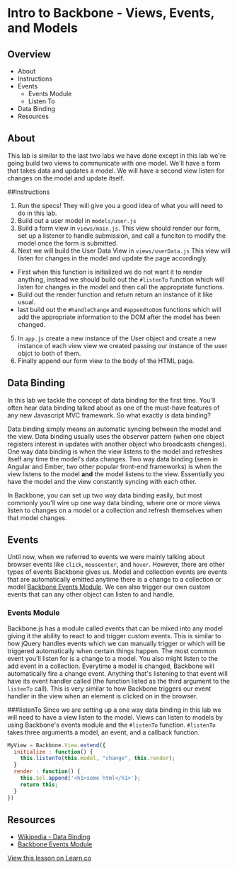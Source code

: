 # Intro to Backbone - Views, Events, and Models

## Overview
* About
* Instructions
* Events
	* Events Module
	* Listen To
* Data Binding
* Resources

## About
This lab is similar to the last two labs we have done except in this lab we're going build two views to communicate with one model. We'll have a form that takes data and updates a model. We will have a second view listen for changes on the model and update itself.

##Instructions

1. Run the specs! They will give you a good idea of what you will need to do in this lab.
2. Build out a user model in `models/user.js`
3. Build a form view in `views/main.js`. This view should render our form, set up a listener to handle submission, and call a funciton to modify the model once the form is submitted. 
4. Next we will build the User Data View in `views/userData.js` This view will listen for changes in the model and update the page accordingly.
  * First when this function is initialized we do not want it to render anything, instead we should build out the `#listenTo` function which will listen for changes in the model and then call the appropriate functions.
  * Build out the render function and return return an instance of it like usual. 
  * last build out the `#handleChange` and `#appendtoDom` functions which will add the appropriate information to the DOM after the model has been changed.
5. In `app.js` create a new instance of the User object and create a new instance of each view view we created passing our instance of the user objct to both of them. 
6. Finally append our form view to the body of the HTML page. 

## Data Binding
In this lab we tackle the concept of data binding for the first time. You'll often hear data binding talked about as one of the must-have features of any new Javascript MVC framework. So what exactly *is* data binding?

Data binding simply means an automatic syncing between the model and the view. Data binding usually uses the observer pattern (when one object registers interest in updates with another object who broadcasts changes). One way data binding is when the view listens to the model and refreshes itself any time the model's data changes. Two way data binding (seen in Angular and Ember, two other popular front-end frameworks) is when the view listens to the model __and__ the model listens to the view.  Essentially you have the model and the view constantly syncing with each other.

In Backbone, you can set up two way data binding easily, but most commonly you'll wire up one way data binding, where one or more views listen to changes on a model or a collection and refresh themselves when that model changes.

## Events
Until now, when we referred to events we were mainly talking about browser events like `click`, `mouseenter`, and `hover`. However, there are other types of events Backbone gives us. Model and collection events are events that are automatically emitted anytime there is a change to a collection or model [Backbone Events Module](http://backbonejs.org/#Events). We can also trigger our own custom events that can any other object can listen to and handle. 

### Events Module
Backbone.js has a module called events that can be mixed into any model giving it the ability to react to and trigger custom events. This is similar to how jQuery handles events which we can manually trigger or which will be triggered automatically when certain things happen. The most common event you'll listen for is a change to a model. You also might listen to the add event in a collection. Everytime a model is changed, Backbone will automatically fire a change event.  Anything that's listening to that event will have its event handler called (the function listed as the third argument to the `listenTo` call).  This is very similar to how Backbone triggers our event handler in the view when an element is clicked on in the browser.

###listenTo
Since we are setting up a one way data binding in this lab we will need to have a view listen to the model. Views can listen to models by using Backbone's events module and the `#listenTo` function. `#listenTo` takes three arguments a model, an event, and a callback function. 

```javascript
MyView = Backbone.View.extend({
  initialize : function() {
    this.listenTo(this.model, "change", this.render);
  }
  render : function() {
    this.$el.append('<h1>some html</h1>');
    return this;
  }
})
```


## Resources
* [Wikipedia - Data Binding](https://en.wikipedia.org/wiki/Data_binding)
* [Backbone Events Module](http://backbonejs.org/#Events)

<a href='https://learn.co/lessons/backbone-models-views-events' data-visibility='hidden'>View this lesson on Learn.co</a>
